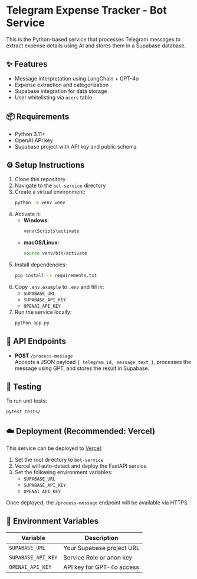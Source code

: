 # Telegram Expense Tracker - Bot Service

This is the Python-based service that processes Telegram messages to extract expense details using AI and stores them in a Supabase database.

## ✨ Features

- Message interpretation using LangChain + GPT-4o  
- Expense extraction and categorization  
- Supabase integration for data storage  
- User whitelisting via `users` table  

## 📦 Requirements

- Python 3.11+  
- OpenAI API key  
- Supabase project with API key and public schema  

## ⚙️ Setup Instructions

1. Clone this repository  
2. Navigate to the `bot-service` directory  
3. Create a virtual environment:  
   ```bash
   python -m venv venv
   ```
4. Activate it:  
   - **Windows**:  
     ```bash
     venv\Scripts\activate
     ```
   - **macOS/Linux**:  
     ```bash
     source venv/bin/activate
     ```
5. Install dependencies:  
   ```bash
   pip install -r requirements.txt
   ```
6. Copy `.env.example` to `.env` and fill in:  
   - `SUPABASE_URL`  
   - `SUPABASE_API_KEY`  
   - `OPENAI_API_KEY`  
7. Run the service locally:  
   ```bash
   python app.py
   ```

## 📡 API Endpoints

- **POST** `/process-message`  
  Accepts a JSON payload `{ telegram_id, message_text }`, processes the message using GPT, and stores the result in Supabase.

## 🧪 Testing

To run unit tests:  
```bash
pytest tests/
```

## ☁️ Deployment (Recommended: Vercel)

This service can be deployed to [Vercel](https://vercel.com):

1. Set the root directory to `bot-service`  
2. Vercel will auto-detect and deploy the FastAPI service  
3. Set the following environment variables:  
   - `SUPABASE_URL`  
   - `SUPABASE_API_KEY`  
   - `OPENAI_API_KEY`  

Once deployed, the `/process-message` endpoint will be available via HTTPS.

## 🔐 Environment Variables

| Variable             | Description                                  |
|----------------------|----------------------------------------------|
| `SUPABASE_URL`       | Your Supabase project URL                    |
| `SUPABASE_API_KEY`   | Service Role or anon key                     |
| `OPENAI_API_KEY`     | API key for GPT-4o access                    |
